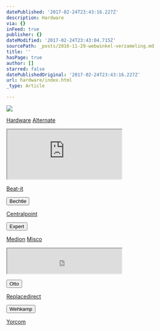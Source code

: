 ```yaml
---
datePublished: '2017-02-24T23:43:16.227Z'
description: Hardware
via: {}
inFeed: true
publisher: {}
dateModified: '2017-02-24T23:43:04.715Z'
sourcePath: _posts/2016-11-29-webwinkel-verzameling.md
title: ''
hasPage: true
author: []
starred: false
datePublishedOriginal: '2017-02-24T23:43:16.227Z'
url: hardware/index.html
_type: Article

---
```

![](https://the-grid-user-content.s3-us-west-2.amazonaws.com/dfe695bd-aa9b-42cf-ab7a-6a386efb1f3a.jpg)

[Hardware][0]
[Alternate][1]

<iframe src="https://the-grid.github.io/ed-userhtml/?g=eJytkE1PhDAQQO_-imYOHmkLyy6sDGZPxsT4F0gXBkq2fKSO4e9bkWzMxkQPXto5zXvzirksjLCeWgTLPB-lXJYlMo7Jj4YpGp1klo_MmKtdFcdpllc6SQ57Xd2bYX7wCIKN74gRqrMz4wWEJ4cwTu3k3LRAWfRDJ958fSVwH7E3DYWnvpCPRgqE-hOwrhxwxayzwS_Yxlo_RsuDA7H0DVuEONmBsNR3NijsFYjz5BsKXmEMdyCAkKeX56dXBEctBx9pytP1wELO5d1tA65_NExzfdgUtVLBLN4ksyzN1XfH9__L8nfoTRgdq1_DrDE-AF6dofA" height="130" style=""></iframe>

[Beat-it][2]

<button data-role="cta" style="">Bechtle</button>

[Centralpoint][3]

<button data-role="cta" style="">Expert</button>

[Medion][4]
[Misco][5]

<iframe src="https://the-grid.github.io/ed-userhtml/?g=eJyljkEOgyAURK9C_qJLQY2ttn57lAYRhQhifn_j9Uvc9ADdzLyZzUyvhSM7Izjm_S4lm4JJTzaLWS0Vm2X5NNh05e2i4_6IWCpV1nV1Jo1t23TqZMLTPgiCNS2WEV5j0NsKgmxA2NKcQkgHDL2Pi3iT-Y36P0cZHccA4vATO4SyUiCc9YvLJ66Zx0STJYSMOuQOhBx6qYcvjA5POw" height="66" style=""></iframe>

<button data-role="cta" style="">Otto</button>

[Replacedirect][6]

<button data-role="cta" style="">Wehkamp</button>

[Yorcom][7]

[0]: https://thegrid.ai/nederlandse-webwinkels/software "Software"
[1]: http://www.alternate.nl/tt/?tt=904_12_133761_&r=%2F
[2]: http://www.beat-it.nl/
[3]: http://www.centralpoint.nl/tracker/index.php?tt=534_12_133761_&r=%2F
[4]: http://tc.tradetracker.net/?c=3452&m=12&a=133761
[5]: https://www.misco.nl/
[6]: http://www.replacedirect.nl/page/startExternal/?tt=4825_12_133761_&r=%2F
[7]: https://www.yorcom.nl/